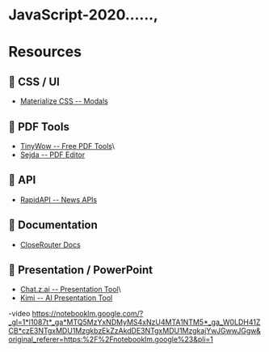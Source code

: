 # JavaScript-2020......,
# Resources

## 📌 CSS / UI

-   [Materialize CSS -- Modals](https://materializecss.com/modals.html)

## 📌 PDF Tools

-   [TinyWow -- Free PDF Tools](https://tinywow.com/tools/pdf)\
-   [Sejda -- PDF Editor](https://www.sejda.com/)

## 📌 API

-   [RapidAPI -- News
    APIs](https://rapidapi.com/search?term=news&sortBy=ByRelevance)

## 📌 Documentation

-   [CloseRouter Docs](https://closerouter.com/docs#models)

## 📌 Presentation / PowerPoint

-   [Chat.z.ai -- Presentation Tool](https://chat.z.ai/)\
-   [Kimi -- AI Presentation Tool](https://www.kimi.com/)





-video
https://notebooklm.google.com/?_gl=1*l1087t*_ga*MTQ5MzYxNDMyMS4xNzU4MTA1NTM5*_ga_W0LDH41ZCB*czE3NTgxMDU1MzgkbzEkZzAkdDE3NTgxMDU1MzgkajYwJGwwJGgw&original_referer=https:%2F%2Fnotebooklm.google%23&pli=1
